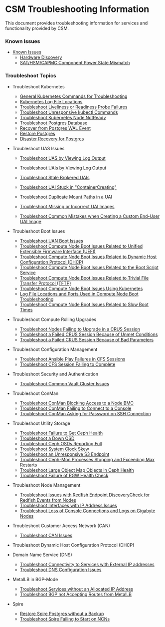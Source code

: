 # CSM Troubleshooting Information

This document provides troubleshooting information for services and functionality provided by CSM.

### Known Issues
 * [Known Issues](#known-issues)
    * [Hardware Discovery](known_issues/Hardware_Discovery.md)
    * [SAT/HSM/CAPMC Component Power State Mismatch](https://github.com/Cray-HPE/docs-csm/blob/CASMINS-4311/troubleshooting/known_issues/component_power_state_mismatch.md)


### Troubleshoot Topics
 * Troubleshoot Kubernetes
    * [General Kubernetes Commands for Troubleshooting](https://github.com/Cray-HPE/docs-csm/blob/CASMINS-4311/troubleshooting/kubernetes/Kubernetes_Troubleshooting_Information.md)
    * [Kubernetes Log File Locations](https://github.com/Cray-HPE/docs-csm/blob/CASMINS-4311/troubleshooting/kubernetes/Kubernetes_Log_File_Locations.md)
    * [Troubleshoot Liveliness or Readiness Probe Failures](https://github.com/Cray-HPE/docs-csm/blob/CASMINS-4311/troubleshooting/kubernetes/Troubleshoot_Liveliness_Readiness_Probe_Failures.md)
    * [Troubleshoot Unresponsive kubectl Commands](https://github.com/Cray-HPE/docs-csm/blob/CASMINS-4311/troubleshooting/kubernetes/Troubleshoot_Unresponsive_kubectl_Commands.md)
    * [Troubleshoot Kubernetes Node NotReady](https://github.com/Cray-HPE/docs-csm/blob/CASMINS-4311/troubleshooting/kubernetes/Troubleshoot_Kubernetes_Node_NotReady.md)
    * [Troubleshoot Postgres Database](https://github.com/Cray-HPE/docs-csm/blob/release/1.0/operations/kubernetes/Troubleshoot_Postgres_Database.md)
    * [Recover from Postgres WAL Event](https://github.com/Cray-HPE/docs-csm/blob/release/1.0/operations/kubernetes/Troubleshoot_Postgres_Database.md)
    * [Restore Postgres](https://github.com/Cray-HPE/docs-csm/blob/release/1.0/operations/kubernetes/Restore_Postgres.md)
    * [Disaster Recovery for Postgres](https://github.com/Cray-HPE/docs-csm/blob/release/1.0/operations/kubernetes/Disaster_Recovery_Postgres.md)
 * Troubleshoot UAS Issues
      * [Troubleshoot UAS by Viewing Log Output](https://github.com/Cray-HPE/docs-csm/blob/release/1.0/operations/UAS_user_and_admin_topics/Troubleshoot_UAS_by_Viewing_Log_Output.md)
      * [Troubleshoot UAIs by Viewing Log Output](https://github.com/Cray-HPE/docs-csm/blob/release/1.0/operations/UAS_user_and_admin_topics/Troubleshoot_UAIs_by_Viewing_Log_Output.md)
      * [Troubleshoot Stale Brokered UAIs](https://github.com/Cray-HPE/docs-csm/blob/release/1.0/operations/UAS_user_and_admin_topics/Troubleshoot_Stale_Brokered_UAIs.md)
      * [Troubleshoot UAI Stuck in "ContainerCreating"](https://github.com/Cray-HPE/docs-csm/blob/release/1.0/operations/UAS_user_and_admin_topics/Troubleshoot_UAI_Stuck_in_ContainerCreating.md)
      * [Troubleshoot Duplicate Mount Paths in a UAI](https://github.com/Cray-HPE/docs-csm/blob/release/1.0/operations/UAS_user_and_admin_topics/Troubleshoot_Duplicate_Mount_Paths_in_a_UAI.md)
      * [Troubleshoot Missing or Incorrect UAI Images](https://github.com/Cray-HPE/docs-csm/blob/release/1.0/operations/UAS_user_and_admin_topics/Troubleshoot_Missing_or_Incorrect_UAI_Images.md)
     
      * [Troubleshoot Common Mistakes when Creating a Custom End-User UAI Image](https://github.com/Cray-HPE/docs-csm/blob/release/1.0/operations/UAS_user_and_admin_topics/Troubleshoot_Common_Mistakes_when_Creating_a_Custom_End-User_UAI_Image.md)
 * Troubleshoot Boot Issues
      * [Troubleshoot UAN Boot Issues](https://github.com/Cray-HPE/docs-csm/blob/release/1.0/operations/boot_orchestration/Troubleshoot_UAN_Boot_Issues.md)
      * [Troubleshoot Compute Node Boot Issues Related to Unified Extensible Firmware Interface (UEFI)](https://github.com/Cray-HPE/docs-csm/blob/release/1.0/operations/boot_orchestration/Troubleshoot_Compute_Node_Boot_Issues_Related_to_Unified_Extensible_Firmware_Interface_UEFI.md)
      * [Troubleshoot Compute Node Boot Issues Related to Dynamic Host Configuration Protocol (DHCP)](https://github.com/Cray-HPE/docs-csm/blob/release/1.0/operations/boot_orchestration/Troubleshoot_Compute_Node_Boot_Issues_Related_to_Dynamic_Host_Configuration_Protocol_DHCP.md)
      * [Troubleshoot Compute Node Boot Issues Related to the Boot Script Service](https://github.com/Cray-HPE/docs-csm/blob/release/1.0/operations/boot_orchestration/Troubleshoot_Compute_Node_Boot_Issues_Related_to_the_Boot_Script_Service_BSS.md)
      * [Troubleshoot Compute Node Boot Issues Related to Trivial File Transfer Protocol (TFTP)](https://github.com/Cray-HPE/docs-csm/blob/release/1.0/operations/boot_orchestration/Troubleshoot_Compute_Node_Boot_Issues_Related_to_Trivial_File_Transfer_Protocol_TFTP.md)
      * [Troubleshoot Compute Node Boot Issues Using Kubernetes](https://github.com/Cray-HPE/docs-csm/blob/release/1.0/operations/boot_orchestration/Troubleshoot_Compute_Node_Boot_Issues_Using_Kubernetes.md)
      * [Log File Locations and Ports Used in Compute Node Boot Troubleshooting](https://github.com/Cray-HPE/docs-csm/blob/release/1.0/operations/boot_orchestration/Log_File_Locations_and_Ports_Used_in_Compute_Node_Boot_Troubleshooting.md)
      * [Troubleshoot Compute Node Boot Issues Related to Slow Boot Times](https://github.com/Cray-HPE/docs-csm/blob/release/1.0/operations/boot_orchestration/Troubleshoot_Compute_Node_Boot_Issues_Related_to_Slow_Boot_Times.md)
 * Troubleshoot Compute Rolling Upgrades
      * [Troubleshoot Nodes Failing to Upgrade in a CRUS Session](https://github.com/Cray-HPE/docs-csm/blob/release/1.0/operations/compute_rolling_upgrades/Troubleshoot_Nodes_Failing_to_Upgrade_in_a_CRUS_Session.md)
      * [Troubleshoot a Failed CRUS Session Because of Unmet Conditions](https://github.com/Cray-HPE/docs-csm/blob/release/1.0/operations/compute_rolling_upgrades/Troubleshoot_a_Failed_CRUS_Session_Due_to_Unmet_Conditions.md)
      * [Troubleshoot a Failed CRUS Session Because of Bad Parameters](https://github.com/Cray-HPE/docs-csm/blob/release/1.0/operations/compute_rolling_upgrades/Troubleshoot_a_Failed_CRUS_Session_Due_to_Bad_Parameters.md)
 * Troubleshoot Configuration Management
      * [Troubleshoot Ansible Play Failures in CFS Sessions](https://github.com/Cray-HPE/docs-csm/blob/release/1.0/operations/configuration_management/Troubleshoot_Ansible_Play_Failures_in_CFS_Sessions.md)
      * [Troubleshoot CFS Session Failing to Complete](https://github.com/Cray-HPE/docs-csm/blob/release/1.0/operations/configuration_management/Troubleshoot_CFS_Session_Failing_to_Complete.md)
 * Troubleshoot Security and Authentication
      * [Troubleshoot Common Vault Cluster Issues](https://github.com/Cray-HPE/docs-csm/blob/release/1.0/operations/security_and_authentication/Troubleshoot_Common_Vault_Cluster_Issues.md)
 * Troubleshoot ConMan
      * [Troubleshoot ConMan Blocking Access to a Node BMC](https://github.com/Cray-HPE/docs-csm/blob/release/1.0/operations/conman/Troubleshoot_ConMan_Blocking_Access_to_a_Node_BMC.md)
      * [Troubleshoot ConMan Failing to Connect to a Console](https://github.com/Cray-HPE/docs-csm/blob/release/1.0/operations/conman/Troubleshoot_ConMan_Failing_to_Connect_to_a_Console.md)
      * [Troubleshoot ConMan Asking for Password on SSH Connection](https://github.com/Cray-HPE/docs-csm/blob/release/1.0/operations/conman/Troubleshoot_ConMan_Asking_for_Password_on_SSH_Connection.md)
 * Troubleshoot Utility Storage
      * [Troubleshoot Failure to Get Ceph Health](https://github.com/Cray-HPE/docs-csm/blob/release/1.0/operations/utility_storage/Troubleshoot_Failure_to_Get_Ceph_Health.md)
      * [Troubleshoot a Down OSD](https://github.com/Cray-HPE/docs-csm/blob/release/1.0/operations/utility_storage/Troubleshoot_a_Down_OSD.md)
      * [Troubleshoot Ceph OSDs Reporting Full](https://github.com/Cray-HPE/docs-csm/blob/release/1.0/operations/utility_storage/Troubleshoot_Ceph_OSDs_Reporting_Full.md)
      * [Troubleshoot System Clock Skew](https://github.com/Cray-HPE/docs-csm/blob/release/1.0/operations/utility_storage/Troubleshoot_System_Clock_Skew.md)
      * [Troubleshoot an Unresponsive S3 Endpoint](https://github.com/Cray-HPE/docs-csm/blob/release/1.0/operations/utility_storage/Troubleshoot_an_Unresponsive_S3_Endpoint.md)
      * [Troubleshoot Ceph-Mon Processes Stopping and Exceeding Max Restarts](https://github.com/Cray-HPE/docs-csm/blob/release/1.0/operations/utility_storage/Troubleshoot_Ceph-Mon_Processes_Stopping_and_Exceeding_Max_Restarts.md)
      * [Troubleshoot Large Object Map Objects in Ceph Health](https://github.com/Cray-HPE/docs-csm/blob/release/1.0/operations/utility_storage/Troubleshoot_Large_Object_Map_Objects_in_Ceph_Health.md)
      * [Troubleshoot Failure of RGW Health Check](https://github.com/Cray-HPE/docs-csm/blob/release/1.0/operations/utility_storage/Troubleshoot_RGW_Health_Check_Fail.md)
 * Troubleshoot Node Management
      * [Troubleshoot Issues with Redfish Endpoint DiscoveryCheck for Redfish Events from Nodes](https://github.com/Cray-HPE/docs-csm/blob/release/1.0/operations/node_management/Troubleshoot_Issues_with_Redfish_Endpoint_Discovery.md)
      * [Troubleshoot Interfaces with IP Address Issues](https://github.com/Cray-HPE/docs-csm/blob/release/1.0/operations/node_management/Troubleshoot_Interfaces_with_IP_Address_Issues.md)
      * [Troubleshoot Loss of Console Connections and Logs on Gigabyte Nodes](https://github.com/Cray-HPE/docs-csm/blob/release/1.0/operations/node_management/Troubleshoot_Loss_of_Console_Connections_and_Logs_on_Gigabyte_Nodes.md)
 * Troubleshoot Customer Access Network (CAN)
      * [Troubleshoot CAN Issues](https://github.com/Cray-HPE/docs-csm/blob/release/1.0/operations/network/customer_access_network/Troubleshoot_CAN_Issues.md)
 * Troubleshoot Dynamic Host Configuration Protocol (DHCP)
      
 * Domain Name Service (DNS)
      * [Troubleshoot Connectivity to Services with External IP addresses](https://github.com/Cray-HPE/docs-csm/blob/release/1.0/operations/network/external_dns/Troubleshoot_Systems_Not_Provisioned_with_External_IP_Addresses.md)
      * [Troubleshoot DNS Configuration Issues](https://github.com/Cray-HPE/docs-csm/blob/release/1.0/operations/network/external_dns/Troubleshoot_DNS_Configuration_Issues.md)
 * MetalLB in BGP-Mode
      * [Troubleshoot Services without an Allocated IP Address](https://github.com/Cray-HPE/docs-csm/blob/release/1.0/operations/network/metallb_bgp/Troubleshoot_Services_without_an_Allocated_IP_Address.md)
      * [Troubleshoot BGP not Accepting Routes from MetalLB](https://github.com/Cray-HPE/docs-csm/blob/release/1.0/operations/network/metallb_bgp/Troubleshoot_BGP_not_Accepting_Routes_from_MetalLB.md)
 * Spire
      * [Restore Spire Postgres without a Backup](https://github.com/Cray-HPE/docs-csm/blob/release/1.0/operations/spire/Restore_Spire_Postgres_without_a_Backup.md)
      * [Troubleshoot Spire Failing to Start on NCNs](https://github.com/Cray-HPE/docs-csm/blob/release/1.0/operations/spire/Troubleshoot_Spire_Failing_to_Start_on_NCNs.md)
<a name="known-issues"></a>



